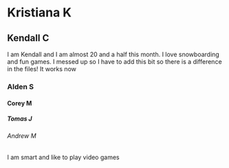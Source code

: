 # Kristiana K 

## Kendall C

I am Kendall and I am almost 20 and a half this month. I love snowboarding and fun games. 
I messed up so I have to add this bit so there is a difference in the files!
It works now

### Alden S

#### Corey M

##### Tomas J

###### Andrew M
I am smart and like to play video games

